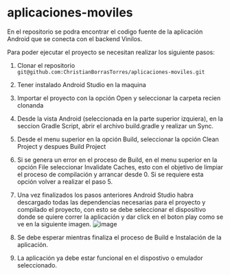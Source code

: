 # aplicaciones-moviles

En el repositorio se podra encontrar el codigo fuente de la aplicación Android que se conecta con el backend Vinilos.

Para poder ejecutar el proyecto se necesitan realizar los siguiente pasos:

1. Clonar el repositorio ``git@github.com:ChristianBorrasTorres/aplicaciones-moviles.git``

2. Tener instalado Android Studio en la maquina

3. Importar el proyecto con la opción Open y seleccionar la carpeta recien clonanda

4. Desde la vista Android (seleccionada en la parte superior izquiera), en la seccion Gradle Script, abrir el archivo build.gradle y realizar un Sync.

5. Desde el menu superior en la opción Build, seleccionar la opción Clean Project y despues Build Project

6. Si se genera un error en el proceso de Build, en el menu superior en la opción File seleccionar Invalidate Caches, esto con el objetivo de limpiar el proceso de compilación y arrancar desde 0. Si se requiere esta opción volver a realizar el paso 5.

7. Una vez finalizados los pasos anteriores Android Studio habra descargado todas las dependencias necesarias para el proyecto y compilado el proyecto, con esto se debe seleccionar el dispositivo donde se quiere correr la aplicación y dar click en el boton play como se ve en la siguiente imagen.
   ![image](https://user-images.githubusercontent.com/70450979/200200409-2721f2e1-adab-47ad-a340-940d992e3bc9.png)

6. Se debe esperar mientras finaliza el proceso de Build e Instalación de la aplicación.

7. La aplicación ya debe estar funcional en el dispostivo o emulador seleccionado.
